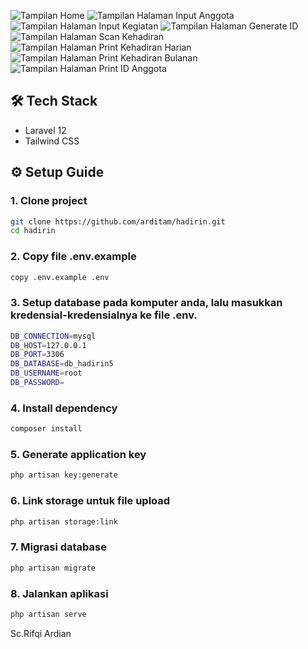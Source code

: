 ![Tampilan Home](https://github.com/arditam/hadirin/blob/main/public/doc/home.jpg)
![Tampilan Halaman Input Anggota](https://github.com/arditam/hadirin/blob/main/public/doc/input_anggota.jpg)
![Tampilan Halaman Input Kegiatan](https://github.com/arditam/hadirin/blob/main/public/doc/input_kegiatan.jpg)
![Tampilan Halaman Generate ID](https://github.com/arditam/hadirin/blob/main/public/doc/generate_id.jpg)
![Tampilan Halaman Scan Kehadiran](https://github.com/arditam/hadirin/blob/main/public/doc/scan_kehadiran.jpg)
![Tampilan Halaman Print Kehadiran Harian](https://github.com/arditam/hadirin/blob/main/public/doc/kehadiran_harian.jpg)
![Tampilan Halaman Print Kehadiran Bulanan](https://github.com/arditam/hadirin/blob/main/public/doc/kehadiran_bulanan.jpg)
![Tampilan Halaman Print ID Anggota](https://github.com/arditam/hadirin/blob/main/public/doc/print_id_anggota.jpg)


## 🛠️ Tech Stack
- Laravel 12
- Tailwind CSS

## ⚙️ Setup Guide

### 1. Clone project
```bash
git clone https://github.com/arditam/hadirin.git
cd hadirin
```
### 2. Copy file .env.example
```bash
copy .env.example .env
```
### 3. Setup database pada komputer anda, lalu masukkan kredensial-kredensialnya ke file .env.
```bash
DB_CONNECTION=mysql
DB_HOST=127.0.0.1
DB_PORT=3306
DB_DATABASE=db_hadirin5
DB_USERNAME=root
DB_PASSWORD=
```

### 4. Install dependency
```bash
composer install
```

### 5. Generate application key
```bash
php artisan key:generate
```
### 6. Link storage untuk file upload
```bash
php artisan storage:link
```
### 7. Migrasi database
```bash
php artisan migrate
```
### 8. Jalankan aplikasi
```bash
php artisan serve
```


Sc.Rifqi Ardian
